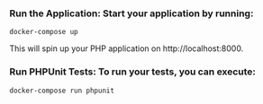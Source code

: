 ### Run the Application: Start your application by running:
```
docker-compose up
```
This will spin up your PHP application on http://localhost:8000.

### Run PHPUnit Tests: To run your tests, you can execute:
```
docker-compose run phpunit
```
